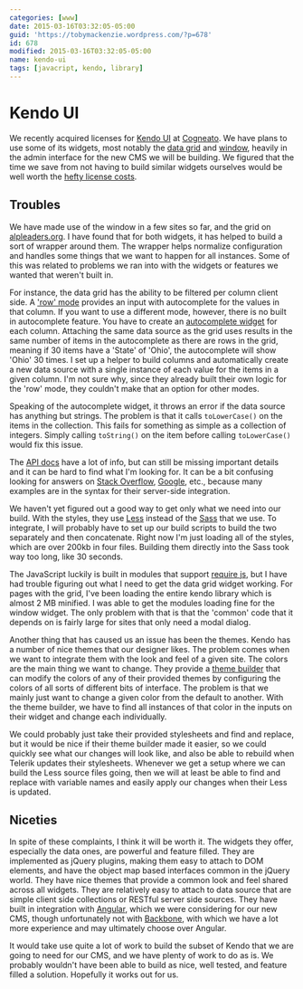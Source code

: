 ```yaml
---
categories: [www]
date: 2015-03-16T03:32:05-05:00
guid: 'https://tobymackenzie.wordpress.com/?p=678'
id: 678
modified: 2015-03-16T03:32:05-05:00
name: kendo-ui
tags: [javacript, kendo, library]
---
```


Kendo UI
========

We recently acquired licenses for [Kendo UI](http://www.telerik.com/kendo-ui) at [Cogneato](http://cogneato.com).  We have plans to use some of its widgets, most notably the [data grid](http://demos.telerik.com/kendo-ui/grid/index) and [window](http://demos.telerik.com/kendo-ui/window/index), heavily in the admin interface for the new CMS we will be building.  We figured that the time we save from not having to build similar widgets ourselves would be well worth the [hefty license costs](http://www.telerik.com/purchase/kendo-ui).

Troubles
--------

We have made use of the window in a few sites so far, and the grid on [alpleaders.org](https://alpleaders.org).  I have found that for both widgets, it has helped to build a sort of wrapper around them.  The wrapper helps normalize configuration and handles some things that we want to happen for all instances.  Some of this was related to problems we ran into with the widgets or features we wanted that weren't built in.

For instance, the data grid has the ability to be filtered per column client side.  A ['row' mode](http://demos.telerik.com/kendo-ui/grid/filter-row) provides an input with autocomplete for the values in that column.  If you want to use a different mode, however, there is no built in autocomplete feature.  You have to create an [autocomplete widget](http://demos.telerik.com/kendo-ui/autocomplete/index) for each column.  Attaching the same data source as the grid uses results in the same number of items in the autocomplete as there are rows in the grid, meaning if 30 items have a 'State' of 'Ohio', the autocomplete will show 'Ohio' 30 times.  I set up a helper to build columns and automatically create a new data source with a single instance of each value for the items in a given column.  I'm not sure why, since they already built their own logic for the 'row' mode, they couldn't make that an option for other modes.

<!--more-->

Speaking of the autocomplete widget, it throws an error if the data source has anything but strings.  The problem is that it calls `toLowerCase()` on the items in the collection.  This fails for something as simple as a collection of integers.  Simply calling `toString()` on the item before calling `toLowerCase()` would fix this issue.

The [API docs](http://docs.telerik.com/kendo-ui/api/javascript/ui/grid) have a lot of info, but can still be missing important details and it can be hard to find what I'm looking for.  It can be a bit confusing looking for answers on [Stack Overflow](http://stackoverflow.com), [Google](http://google.com), etc., because many examples are in the syntax for their server-side integration.

We haven't yet figured out a good way to get only what we need into our build.  With the styles, they use [Less](http://lesscss.org/) instead of the [Sass](http://sass-lang.com/) that we use.  To integrate, I will probably have to set up our build scripts to build the two separately and then concatenate.  Right now I'm just loading all of the styles, which are over 200kb in four files.  Building them directly into the Sass took way too long, like 30 seconds.

The JavaScript luckily is built in modules that support [require js](http://requirejs.org/), but I have had trouble figuring out what I need to get the data grid widget working.  For pages with the grid, I've been loading the entire kendo library which is almost 2 MB minified.  I was able to get the modules loading fine for the window widget.  The only problem with that is that the 'common' code that it depends on is fairly large for sites that only need a modal dialog.

Another thing that has caused us an issue has been the themes.  Kendo has a number of nice themes that our designer likes.  The problem comes when we want to integrate them with the look and feel of a given site.  The colors are the main thing we want to change.  They provide a [theme builder](http://demos.telerik.com/kendo-ui/themebuilder/) that can modify the colors of any of their provided themes by configuring the colors of all sorts of different bits of interface.  The problem is that we mainly just want to change a given color from the default to another.  With the theme builder, we have to find all instances of that color in the inputs on their widget and change each individually.

We could probably just take their provided stylesheets and find and replace, but it would be nice if their theme builder made it easier, so we could quickly see what our changes will look like, and also be able to rebuild when Telerik updates their stylesheets.  Whenever we get a setup where we can build the Less source files going, then we will at least be able to find and replace with variable names and easily apply our changes when their Less is updated.

Niceties
--------

In spite of these complaints, I think it will be worth it.  The widgets they offer, especially the data ones, are powerful and feature filled.  They are implemented as jQuery plugins, making them easy to attach to DOM elements, and have the object map based interfaces common in the jQuery world.  They have nice themes that provide a common look and feel shared across all widgets.  They are relatively easy to attach to data source that are simple client side collections or RESTful server side sources.  They have built in integration with [Angular](https://angularjs.org/), which we were considering for our new CMS, though unfortunately not with [Backbone](http://backbonejs.org), with which we have a lot more experience and may ultimately choose over Angular.

It would take use quite a lot of work to build the subset of Kendo that we are going to need for our CMS, and we have plenty of work to do as is.  We probably wouldn't have been able to build as nice, well tested, and feature filled a solution.  Hopefully it works out for us.
